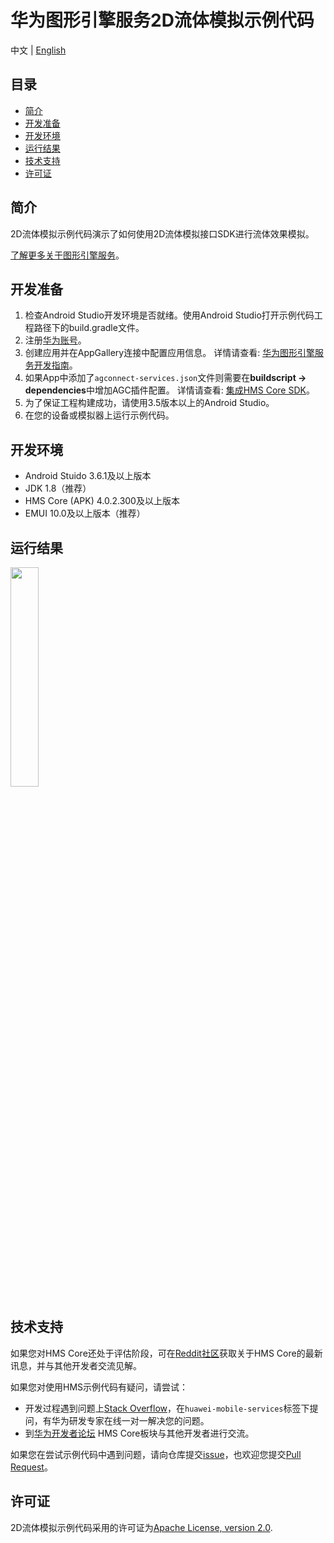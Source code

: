 # 华为图形引擎服务2D流体模拟示例代码
中文 | [English](README.md)
## 目录

* [简介](#简介)
* [开发准备](#开发准备)
* [开发环境](#开发环境)
* [运行结果](#运行结果)
* [技术支持](#技术支持)
* [许可证](#许可证)

## 简介

2D流体模拟示例代码演示了如何使用2D流体模拟接口SDK进行流体效果模拟。

[了解更多关于图形引擎服务](https://developer.huawei.com/consumer/cn/hms/huawei-scenekit)。

## 开发准备

   1. 检查Android Studio开发环境是否就绪。使用Android Studio打开示例代码工程路径下的build.gradle文件。
   2. 注册[华为账号](https://developer.huawei.com/consumer)。
   3. 创建应用并在AppGallery连接中配置应用信息。
      详情请查看: [华为图形引擎服务开发指南](https://developer.huawei.com/consumer/cn/doc/development/graphics-Guides/dev-process-0000001064186384)。
   4. 如果App中添加了`agconnect-services.json`文件则需要在**buildscript -> dependencies**中增加AGC插件配置。
      详情请查看: [集成HMS Core SDK](https://developer.huawei.com/consumer/cn/doc/development/graphics-Guides/integrating-sdk-0000001063754635)。
   5. 为了保证工程构建成功，请使用3.5版本以上的Android Studio。
   6. 在您的设备或模拟器上运行示例代码。

## 开发环境

* Android Stuido 3.6.1及以上版本
* JDK 1.8（推荐）
* HMS Core (APK) 4.0.2.300及以上版本
* EMUI 10.0及以上版本（推荐）

## 运行结果

<img src="FluildDemo/2D-Fluid.gif" width = 30% height = 30%>

## 技术支持
如果您对HMS Core还处于评估阶段，可在[Reddit社区](https://www.reddit.com/r/HuaweiDevelopers/)获取关于HMS Core的最新讯息，并与其他开发者交流见解。

如果您对使用HMS示例代码有疑问，请尝试：
- 开发过程遇到问题上[Stack Overflow](https://stackoverflow.com/questions/tagged/huawei-mobile-services?tab=Votes)，在`huawei-mobile-services`标签下提问，有华为研发专家在线一对一解决您的问题。
- 到[华为开发者论坛](https://developer.huawei.com/consumer/cn/forum/blockdisplay?fid=18) HMS Core板块与其他开发者进行交流。

如果您在尝试示例代码中遇到问题，请向仓库提交[issue](https://github.com/HMS-Core/hms-scene-2d-fluid-demo/issues)，也欢迎您提交[Pull Request](https://github.com/HMS-Core/hms-scene-2d-fluid-demo/pulls)。

## 许可证

2D流体模拟示例代码采用的许可证为[Apache License, version 2.0](http://www.apache.org/licenses/LICENSE-2.0).
